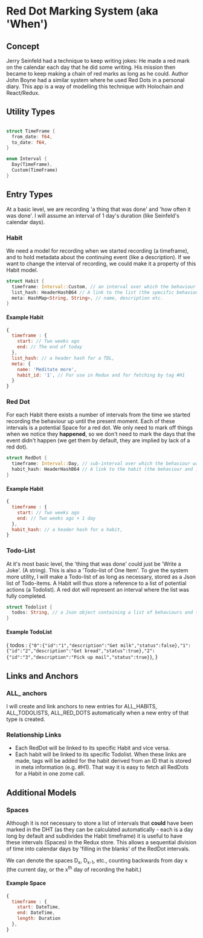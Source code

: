 # Red Dot Marking System (aka 'When')

## Concept

Jerry Seinfeld had a technique to keep writing jokes: He made a red mark on the calendar each day that he did some writing. His mission then became to keep making a chain of red marks as long as he could. Author John Boyne had a similar system where he used Red Dots in a personal diary. This app is a way of modelling this technique with Holochain and React/Redux.

## Utility Types

```rust

struct TimeFrame {
  from_date: f64,
  to_date: f64,
}

enum Interval {
  Day(TimeFrame),
  Custom(TimeFrame)
}
```

## Entry Types

At a basic level, we are recording 'a thing that was done' and 'how often it was done'. I will assume an interval of 1 day's duration (like Seinfeld's calendar days).

### Habit

We need a model for recording when we started recording (a timeframe), and to hold metadata about the continuing event (like a description). If we want to change the interval of recording, we could make it a property of this Habit model.

```rust
struct Habit {
  timeframe: Interval::Custom, // an interval over which the behaviour was recorded (by default until present)
  list_hash: HeaderHashB64 // A link to the list (the specific behaviours)
  meta: HashMap<String, String>, // name, description etc.
}
```

#### Example Habit

```js
{
  timeframe : {
    start: // Two weeks ago
    end: // The end of today
  },
  list_hash: // a header hash for a TDL,
  meta: {
    name: 'Meditate more',
    habit_id: '1', // For use in Redux and for fetching by tag #H1
  }
}
```

### Red Dot

For each Habit there exists a number of intervals from the time we started recording the behaviour up until the present moment. Each of these intervals is a potential Space for a red dot. We only need to mark off things when we notice they **happened**, so we don't need to mark the days that the event didn't happen (we get them by default, they are implied by lack of a red dot).

```rust
struct RedDot {
  timeframe: Interval::Day, // sub-interval over which the behaviour was recorded (by default a day long). This be within the Habit timeframe
  habit_hash: HeaderHashB64 // A link to the habit (the behaviour and its meta)
}
```

#### Example Habit

```js
{
  timeframe : {
    start: // Two weeks ago
    end: // Two weeks ago + 1 day
  },
  habit_hash: // a header hash for a habit,
}
```

### Todo-List

At it's most basic level, the 'thing that was done' could just be 'Write a Joke'. (A string). This is also a 'Todo-list of One Item'. To give the system more utility, I will make a Todo-list of as long as necessary, stored as a Json list of Todo-items. A Habit will thus store a reference to a list of potential actions (a Todolist). A red dot will represent an interval where the list was fully completed.

```rust
struct Todolist {
  todos: String, // a Json object containing a list of behaviours and their descriptions/completion state
}
```

#### Example TodoList

{
todos : `{"0":{"id":"1","description":"Get milk","status":false},"1":{"id":"2","description":"Get bread","status":true},"2":{"id":"3","description":"Pick up mail","status":true}}`,
}

## Links and Anchors

### ALL\_ anchors

I will create and link anchors to new entries for ALL_HABITS, ALL_TODOLISTS, ALL_RED_DOTS automatically when a new entry of that type is created.

### Relationship Links

- Each RedDot will be linked to its specific Habit and vice versa.
- Each habit will be linked to its specific Todolist.
  When these links are made, tags will be added for the habit derived from an ID that is stored in meta information (e.g. #H1).
  That way it is easy to fetch all RedDots for a Habit in one zome call.

## Additional Models

### Spaces

Although it is not necessary to store a list of intervals that **could** have been marked in the DHT (as they can be calculated automatically - each is a day long by default and subdivides the Habit timeframe) it is useful to have these intervals (Spaces) in the Redux store. This allows a sequential division of time into calendar days by 'filling in the blanks' of the RedDot intervals.

We can denote the spaces D<sub>x</sub>, D<sub>x-1</sub>, etc., counting backwards from day x (the current day, or the x<sup>th</sup> day of recording the habit.)

#### Example Space

```js
{
  timeframe : {
    start: DateTime,
    end: DateTime,
    length: Duration
  },
}
```
